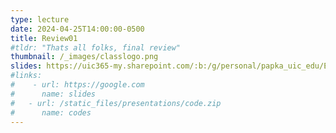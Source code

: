 ```yaml
---
type: lecture
date: 2024-04-25T14:00:00-0500
title: Review01
#tldr: "Thats all folks, final review"
thumbnail: /_images/classlogo.png
slides: https://uic365-my.sharepoint.com/:b:/g/personal/papka_uic_edu/EQ1jnobS_hFGrPAgWOL6cw0BtTuOK-dGFFHxlHzZL0HB2A?e=QGJ1K8
#links: 
#    - url: https://google.com
#      name: slides
#   - url: /static_files/presentations/code.zip
#      name: codes
---
```

